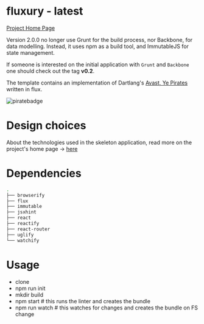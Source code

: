 fluxury - latest
================

[Project Home Page](http://jim-y.me/fluxury/)

Version 2.0.0 no longer use Grunt for the build process, nor Backbone, for data
modelling. Instead, it uses npm as a build tool, and ImmutableJS for state
management.

If someone is interested on the initial application with `Grunt` and `Backbone` one should check out the tag **v0.2**.

The template contains an implementation of Dartlang's [Avast, Ye Pirates](https://www.dartlang.org/codelabs/darrrt/) written in flux.

![piratebadge](https://raw.githubusercontent.com/jim-y/fluxury/master/assets/images/piratebadge.png)

Design choices
==============

About the technologies used in the skeleton application, read more on the project's home page -> [here](http://jim-y.me/fluxury/)

Dependencies
============

```bash
.
├── browserify
├── flux
├── immutable
├── jsxhint
├── react
├── reactify
├── react-router
├── uglify
└── watchify
```

Usage
=====

* clone
* npm run init
* mkdir build
* npm start # this runs the linter and creates the bundle
* npm run watch # this watches for changes and creates the bundle on FS change

